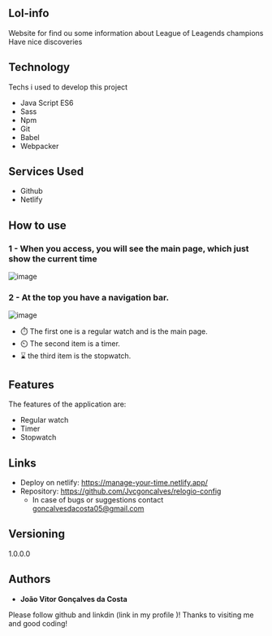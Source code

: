 ## Lol-info

Website for find ou some information about League of Leagends champions
Have nice discoveries

## Technology

Techs i used to develop this project

- Java Script ES6
- Sass
- Npm
- Git
- Babel
- Webpacker

## Services Used

- Github
- Netlify

## How to use

### 1 - When you access, you will see the main page, which just show the current time

![image](https://github.com/Jvcgoncalves/Lol-champs/assets/127047416/5f5df025-fa3f-464e-beb6-125633806927)

### 2 - At the top you have a navigation bar.

![image](https://github.com/Jvcgoncalves/relogio-config/assets/127047416/193e5b73-caae-4133-9f57-3e7490f2db11)

- ⏱️ The first one is a regular watch and is the main page.
- ⏲️ The second item is a timer.
- ⌛ the third item is the stopwatch.

## Features

The features of the application are:

- Regular watch
- Timer
- Stopwatch

## Links

- Deploy on netlify: https://manage-your-time.netlify.app/
- Repository: https://github.com/Jvcgoncalves/relogio-config
  - In case of bugs or suggestions contact goncalvesdacosta05@gmail.com

## Versioning

1.0.0.0

## Authors

- **João Vitor Gonçalves da Costa**

Please follow github and linkdin (link in my profile )!
Thanks to visiting me and good coding!
